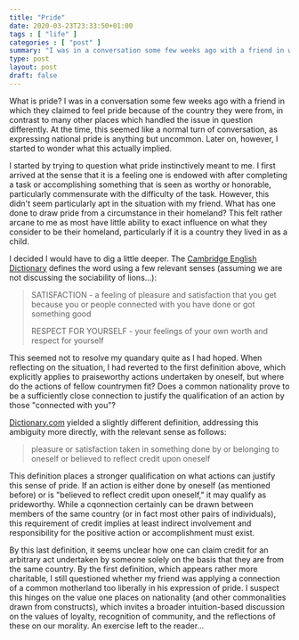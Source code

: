 ```yaml
---
title: "Pride"
date: 2020-03-23T23:33:50+01:00
tags : [ "life" ]
categories : [ "post" ]
summary: "I was in a conversation some few weeks ago with a friend in which they claimed to feel pride because of the country they were from, in contrast to many other places which handled the issue in question differently."
type: post
layout: post
draft: false
---
```


What is pride? I was in a conversation some few weeks ago with a friend in which they claimed to feel pride because of the country they were from, in contrast to many other places which handled the issue in question differently. At the time, this seemed like a normal turn of conversation, as expressing national pride is anything but uncommon. Later on, however, I started to wonder what this actually implied.

I started by trying to question what pride instinctively meant to me. I first arrived at the sense that it is a feeling one is endowed with after completing a task or accomplishing something that is seen as worthy or honorable, particularly commensurate with the difficulty of the task. However, this didn't seem particularly apt in the situation with my friend. What has one done to draw pride from a circumstance in their homeland? This felt rather arcane to me as most have little ability to exact influence on what they consider to be their homeland, particularly if it is a country they lived in as a child.

I decided I would have to dig a little deeper. The [Cambridge English Dictionary](https://dictionary.cambridge.org/dictionary/english/pride) defines the word using a few relevant senses (assuming we are not discussing the sociability of lions...):

> SATISFACTION - a feeling of pleasure and satisfaction that you get because you or people connected with you have done or got something good
> 
> RESPECT FOR YOURSELF - your feelings of your own worth and respect for yourself

This seemed not to resolve my quandary quite as I had hoped. When reflecting on the situation, I had reverted to the first definition above, which explicitly applies to praiseworthy actions undertaken by oneself, but where do the actions of fellow countrymen fit? Does a common nationality prove to be a sufficiently close connection to justify the qualification of an action by those "connected with you"?

[Dictionary.com](https://www.dictionary.com/browse/pride) yielded a slightly different definition, addressing this ambiguity more directly, with the relevant sense as follows:

> pleasure or satisfaction taken in something done by or belonging to oneself or believed to reflect credit upon oneself

This definition places a stronger qualification on what actions can justify this sense of pride. If an action is either done by oneself (as mentioned before) or is "believed to reflect credit upon oneself," it may qualify as prideworthy. While a cqonnection certainly can be drawn between members of the same country (or in fact most other pairs of individuals), this requirement of credit implies at least indirect involvement and responsibility for the positive action or accomplishment must exist.

By this last definition, it seems unclear how one can claim credit for an arbitrary act undertaken by someone solely on the basis that they are from the same country. By the first definition, which appears rather more charitable, I still questioned whether my friend was applying a connection of a common motherland too liberally in his expression of pride. I suspect this hinges on the value one places on nationality (and other commonalities drawn from constructs), which invites a broader intuition-based discussion on the values of loyalty, recognition of community, and the reflections of these on our morality. An exercise left to the reader...